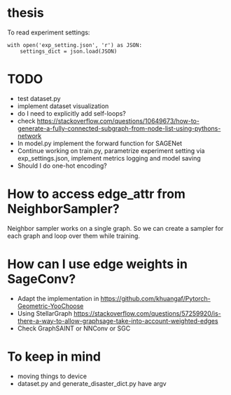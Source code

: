 # thesis

To read experiment settings:
```
with open('exp_setting.json', 'r') as JSON:
    settings_dict = json.load(JSON)
```

# TODO
- test dataset.py
- implement dataset visualization
- do I need to explicitly add self-loops?
- check https://stackoverflow.com/questions/10649673/how-to-generate-a-fully-connected-subgraph-from-node-list-using-pythons-network
- In model.py implement the forward function for SAGENet
- Continue working on train.py, parametrize experiment setting via exp_settings.json, implement metrics logging and model saving
- Should I do one-hot encoding?

# How to access edge_attr from NeighborSampler?
Neighbor sampler works on a single graph. So we can create a sampler for each graph and loop over them while training.

# How can I use edge weights in SageConv?
- Adapt the implementation in https://github.com/khuangaf/Pytorch-Geometric-YooChoose
- Using StellarGraph https://stackoverflow.com/questions/57259920/is-there-a-way-to-allow-graphsage-take-into-account-weighted-edges
- Check GraphSAINT or NNConv or SGC

# To keep in mind
- moving things to device
- dataset.py and generate_disaster_dict.py have argv